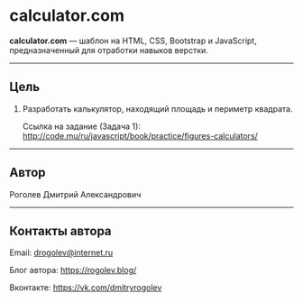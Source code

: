 # calculator.com

**calculator.com** &mdash; шаблон на HTML, CSS, Bootstrap и JavaScript, предназначенный для отработки навыков верстки.

---

## Цель

1. Разработать калькулятор, находящий площадь и периметр квадрата. 

    Ссылка на задание (Задача 1): 
    http://code.mu/ru/javascript/book/practice/figures-calculators/

---

## Автор

Роголев Дмитрий Александрович

---

## Контакты автора

Email: drogolev@internet.ru

Блог автора: https://rogolev.blog/

Вконтакте: https://vk.com/dmitryrogolev
